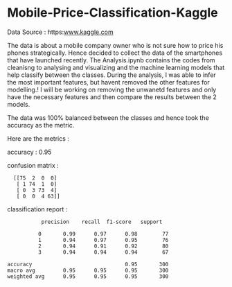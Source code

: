 # Mobile-Price-Classification-Kaggle

Data Source : https:www.kaggle.com

The data is about a mobile company owner who is not sure how to price his phones strategically. Hence decided to collect the data of the smartphones that have launched recently. The Analysis.ipynb contains the codes from cleanisng to analysing and visualizing and the machine learning models that help classify between the classes. During the analysis, I was able to infer the most important features, but havent removed the other features for modelling.! I will be working on removing the unwanetd features and only have the necessary features and then compare the results between the 2 models. 


The data was 100% balanced between the classes and hence took the accuracy as the metric.

Here are the metrics :


accuracy : 0.95

confusion matrix :

      [[75  2  0  0]
       [ 1 74  1  0]
       [ 0  3 73  4]
       [ 0  0  4 63]]

classification report :

               precision    recall  f1-score   support

              0       0.99      0.97      0.98        77
              1       0.94      0.97      0.95        76
              2       0.94      0.91      0.92        80
              3       0.94      0.94      0.94        67

    accuracy                              0.95       300
    macro avg         0.95      0.95      0.95       300
    weighted avg      0.95      0.95      0.95       300

